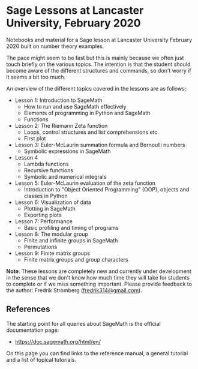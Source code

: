 # Sage Lessons at Lancaster University, February 2020

Notebooks and material for a Sage lesson at Lancaster University February 2020 built on number theory examples.

The pace might seem to be fast but this is mainly because we often just touch briefly
on the various topics. The intention is that the student should become aware of the different 
structures and commands, so don't worry if it seems a bit too much.  

An overview of the different topics covered in the lessons are as follows; 

- Lesson 1: Introduction to SageMath 
    - How to run and use SageMath effectively
    - Elements of programming in Python and SageMath
    - Functions
- Lesson 2: The Riemann Zeta function 
    - Loops, control structures and list comprehensions etc.
    - First plot
- Lesson 3: Euler-McLaurin summation formula and Bernoulli numbers
    - Symbolic expressions in SageMath
- Lesson 4
    - Lambda functions
    - Recursive functions
    - Symbolic and numerical integrals
- Lesson 5: Euler-McLaurin evaluation of the zeta function 
    - Introduction to "Object Oriented Programming" (OOP), objects and classes in Python
- Lesson 6: Visualization of data
    - Plotting in SageMath
    - Exporting plots
- Lesson 7: Performance
    - Basic profiling and timing of programs
- Lesson 8: The modular group
    - Finite and infinite groups in SageMath
    - Permutations
- Lesson 9: Finite matrix groups
    - Finite matrix groups and group characters

**Note**: These lessons are completely new and currently under development
in the sense that we don't know how much time they will take for students
to complete or if we miss something important. Please provide feedback
to the author: Fredrik Stromberg (fredrik314@gmail.com).

## References

The starting point for all queries about SageMath
is the official documentation page: 

- https://doc.sagemath.org/html/en/

On this page you can find links to the reference manual,
a general tutorial and a list of topical tutorials.
